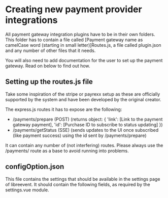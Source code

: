 # Creating new payment provider integrations
All payment gateway integration plugins have to be in their own folders. This folder has to contain a file called [Payment gateway name as camelCase word (starting in small letter)]Routes.js, a file called plugin.json and any number of other files that it needs. 

You will also need to add documentation for the user to set up the payment gateway. Read on below to find out how.

## Setting up the routes.js file
Take some inspiration of the stripe or payrexx setup as these are officially supported by the system and have been developed by the original creator.

The express.js routes it has to expose are the following:

- /payments/prepare (POST) (returns object: { 'link': [Link to the payment gateway payment], 'id': [Purchase ID to subscribe to status updating] })
- /payments/getStatus (SSE) (sends updates to the UI once subscribed (like payment success) using the id sent by /payments/prepare)

It can contain any number of (not interfering) routes. Please always use the /payments/ route as a base to avoid running into problems.

## configOption.json
This file contains the settings that should be available in the settings page of libreevent. It should contain the following fields, as required by the settings.vue module. 

